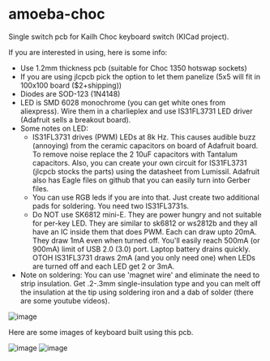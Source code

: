 # amoeba-choc
Single switch pcb for Kailh Choc keyboard switch (KICad project).

If you are interested in using, here is some info:
- Use 1.2mm thickness pcb (suitable for Choc 1350 hotswap sockets)
- If you are using jlcpcb pick the option to let them panelize (5x5 will
    fit in 100x100 board ($2+shipping))
- Diodes are SOD-123 (1N4148)
- LED is SMD 6028 monochrome (you can get white ones from aliexpress). Wire
  them in a charlieplex and use IS31FL3731 LED driver (Adafruit sells a breakout
  board). 
- Some notes on LED:
    - IS31FL3731 drives (PWM) LEDs at 8k Hz. This causes audible buzz
      (annoying) from the ceramic capacitors on board of Adafruit board. To
      remove noise replace the 2 10uF capacitors with Tantalum capacitors.
      Also, you can create your own circuit for IS31FL3731 (jlcpcb stocks the
      parts) using the datasheet from Lumissil. Adafruit also has Eagle files
      on github that you can easily turn into Gerber files.
    - You can use RGB leds if you are into that. Just create two additional
      pads for soldering. You need two IS31FL3731s.
    - Do NOT use SK6812 mini-E. They are power hungry and not suitable for
      per-key LED. They are similar to sk6812 or ws2812b and they
      all have an IC inside them that does PWM. Each can draw upto 20mA. They
      draw 1mA even when turned off. You'll easily reach 500mA (or 900mA) limit
      of USB 2.0 (3.0) port. Laptop battery drains quickly. OTOH IS31FL3731
      draws 2mA (and you only need one) when LEDs are turned off and each LED get 2 or 3mA.
 - Note on soldering: You can use 'magnet wire' and eliminate the need to strip
   insulation. Get .2-.3mm single-insulation type and you can melt off the
   insulation at the tip using soldering iron and a dab of solder (there are
   some youtube videos).

  ![image](pcbv.png)

  Here are some images of keyboard built using this pcb.

  ![image](https://i.imgur.com/7HjXotx.jpg)
  ![image](https://i.imgur.com/o7rhdtJ.jpg)
